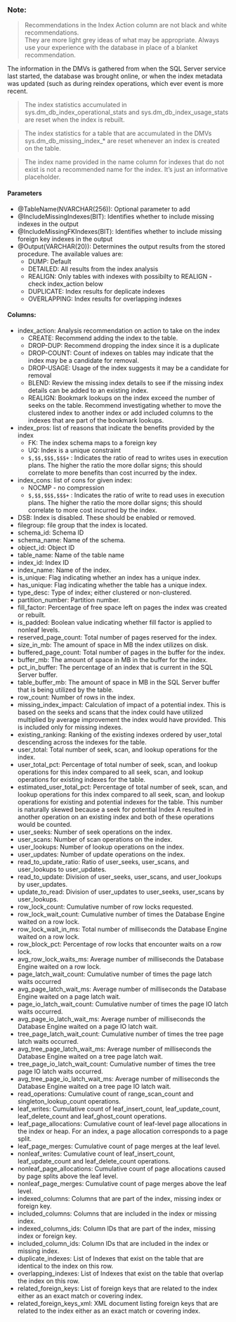 ### Note: 
>Recommendations in the Index Action column are not black and white recommendations.  
>They are more light grey ideas of what may be appropriate.  Always use your experience with the database in place of a blanket recommendation. 

The information in the DMVs is gathered from when the SQL Server service last started, the database was brought online, or when the index metadata was updated (such as during reindex operations, which ever event is more recent. 

 >The index statistics accumulated in sys.dm_db_index_operational_stats and sys.dm_db_index_usage_stats are reset when the index is rebuilt. 

>The index statistics for a table that are accumulated in the DMVs sys.dm_db_missing_index_* are reset whenever an index is created on the table. 

>The index name provided in the name column for indexes that do not exist is not a    recommended name for the index.  It’s just an informative placeholder. 

#### Parameters
+ @TableName(NVARCHAR(256)): Optional parameter to add
+ @IncludeMissingIndexes(BIT): Identifies whether to include missing indexes in the output
+ @IncludeMissingFKIndexes(BIT): Identifies whether to include missing foreign key indexes in the output
+ @Output(VARCHAR(20)): Determines the output results from the stored procedure. The available values are:
	+ DUMP: Default
  	+ DETAILED: All results from the index analysis
 	+ REALIGN: Only tables with indexes with possibilty to REALIGN - check index_action below
	+ DUPLICATE: Index results for deplicate indexes
	+ OVERLAPPING: Index results for overlapping indexes

#### Columns:
+ index_action: Analysis recommendation on action to take on the index 
	+ CREATE: Recommend adding the index to the table. 
	+ DROP-DUP: Recommend dropping the index since it is a duplicate 
	+ DROP-COUNT: Count of indexes on tables may indicate that the index may be a candidate for removal.
	+ DROP-USAGE: Usage of the index suggests it may be a candidate for removal 
	+ BLEND: Review the missing index details to see if the missing index details can be added to an existing index. 
	+ REALIGN: Bookmark lookups on the index exceed the number of seeks on the table. Recommend investigating whether to move the clustered index to another index or  add included columns to the indexes that are part of the bookmark lookups. 
+ index_pros: list of reasons that indicate the benefits provided by the index 
	+ FK: The index schema maps to a foreign key 
	+ UQ: Index is a unique constraint 
	+ `$,$$,$$$,$$$+` : Indicates the ratio of read to writes uses in execution plans.  The higher the ratio the more dollar signs; this should correlate to more benefits than cost incurred by the index.
+ index_cons: list of cons for given index:
	+ NOCMP - no compression
	+ `$,$$,$$$,$$$+` : Indicates the ratio of write to read uses in execution plans.  The higher the ratio the more dollar signs; this should correlate to more cost incurred by the index.
+ DSB: Index is disabled.  These should be enabled or removed.
+ filegroup: file group that the index is located.
+ schema_id: Schema ID 
+ schema_name: Name of the schema. 
+ object_id: Object ID 
+ table_name: Name of the table name 
+ index_id: Index ID 
+ index_name: Name of the index.
+ is_unique: Flag indicating whether an index has a unique index.
+ has_unique: Flag indicating whether the table has a unique index.
+ type_desc: Type of index; either clustered or non-clustered.
+ partition_number: Partition number.
+ fill_factor: Percentage of free space left on pages the index was created or rebuilt.
+ is_padded: Boolean value indicating whether fill factor is applied to nonleaf levels.
+ reserved_page_count: Total number of pages reserved for the index.
+ size_in_mb: The amount of space in MB the index utilizes on disk.
+ buffered_page_count: Total number of pages in the buffer for the index.
+ buffer_mb: The amount of space in MB in the buffer for the index.
+ pct_in_buffer: The percentage of an index that is current in the SQL Server buffer.
+ table_buffer_mb: The amount of space in MB in the SQL Server buffer that is being utilized by the table.
+ row_count: Number of rows in the index.
+ missing_index_impact: Calculation of impact of a potential index.  This is based on the seeks and scans that the index could have utilized multiplied by average improvement the index would have provided.  This is included only for missing indexes.
+ existing_ranking: Ranking of the existing indexes ordered by user_total descending across the indexes for the table.
+ user_total: Total number of seek, scan, and lookup operations for the index.
+ user_total_pct: Percentage of total number of seek, scan, and lookup operations for this index compared to all seek, scan, and lookup operations for existing indexes for the table.
+ estimated_user_total_pct: Percentage of total number of seek, scan, and lookup operations for this index compared to all seek, scan, and lookup operations for existing and potential indexes for the table.  This number is naturally skewed because a seek for potential Index A resulted in another operation on an existing index and both of these operations would be counted.
+ user_seeks: Number of seek operations on the index.
+ user_scans: Number of scan operations on the index.
+ user_lookups: Number of lookup operations on the index.
+ user_updates: Number of update operations on the index.
+ read_to_update_ratio: Ratio of user_seeks, user_scans, and user_lookups to user_updates.
+ read_to_update: Division of user_seeks, user_scans, and user_lookups by user_updates.
+ update_to_read: Division of user_updates to user_seeks, user_scans by user_lookups.
+ row_lock_count: Cumulative number of row locks requested.
+ row_lock_wait_count: Cumulative number of times the Database Engine waited on a row lock.
+ row_lock_wait_in_ms: Total number of milliseconds the Database Engine waited on a row lock.
+ row_block_pct: Percentage of row locks that encounter waits on a row lock.
+ avg_row_lock_waits_ms: Average number of milliseconds the Database Engine waited on a row lock.
+ page_latch_wait_count: Cumulative number of times the page latch waits occurred
+ avg_page_latch_wait_ms: Average number of milliseconds the Database Engine waited on a page latch wait.
+ page_io_latch_wait_count: Cumulative number of times the page IO latch waits occurred.
+ avg_page_io_latch_wait_ms: Average number of milliseconds the Database Engine waited on a page IO latch wait.
+ tree_page_latch_wait_count: Cumulative number of times the tree page latch waits occurred.
+ avg_tree_page_latch_wait_ms: Average number of milliseconds the Database Engine waited on a tree page latch wait.
+ tree_page_io_latch_wait_count: Cumulative number of times the tree page IO latch waits occurred.
+ avg_tree_page_io_latch_wait_ms: Average number of milliseconds the Database Engine waited on a tree page IO latch wait.
+ read_operations: Cumulative count of range_scan_count and singleton_lookup_count operations.
+ leaf_writes: Cumulative count of leaf_insert_count, leaf_update_count, leaf_delete_count and leaf_ghost_count operations.
+ leaf_page_allocations: Cumulative count of leaf-level page allocations in the index or heap.  For an index, a page allocation corresponds to a page split.
+ leaf_page_merges: Cumulative count of page merges at the leaf level.
+ nonleaf_writes: Cumulative count of leaf_insert_count, leaf_update_count and leaf_delete_count operations.
+ nonleaf_page_allocations: Cumulative count of page allocations caused by page splits above the leaf level.
+ nonleaf_page_merges: Cumulative count of page merges above the leaf level.
+ indexed_columns: Columns that are part of the index, missing index or foreign key.
+ included_columns: Columns that are included in the index or missing index.
+ indexed_columns_ids: Column IDs that are part of the index, missing index or foreign key.
+ included_column_ids: Column IDs that are included in the index or missing index.
+ duplicate_indexes: List of Indexes that exist on the table that are identical to the index on this row.
+ overlapping_indexes: List of Indexes that exist on the table that overlap the index on this row.
+ related_foreign_keys: List of foreign keys that are related to the index either as an  exact match or covering index.
+ related_foreign_keys_xml: XML document listing foreign keys that are related to the index either as an exact match or covering index.
